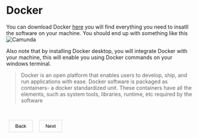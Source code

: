 # Docker

<style>
    h1 a {
        display: none;
    }
    button {
        background-color: transparent;
        padding: 0.5rem 1rem;
        cursor: pointer;
        border: none;
        box-shadow: rgba(0, 0, 0, 0.02) 0px 1px 3px 0px, rgba(27, 31, 35, 0.15) 0px 0px 0px 1px;
    }
     button a {
        text-decoration: none;
        color: black;
    }
</style>
You can download Docker [here](https://docs.docker.com/desktop/install/windows-install/ "The #1 containerization software for developers and teams") you will find everything you need to insatll the software on your machine.
You should end up with something like this
![Camunda](
https://i.stack.imgur.com/P0VF2.png)

Also note that by installing Docker desktop, you will integrate Docker with your machine, this will enable you using Docker commands on your windows terminal.

> Docker is an open platform that enables users to develop, ship, and run applications with ease. Docker software is packaged as containers- a docker standardized unit. These containers have all the elements, such as system tools, libraries, runtime, etc required by the software

&nbsp;

&nbsp;
<button><a href="https://emam96.github.io/Camunda_Setup/">Back</a></button>
&nbsp;
&nbsp;
<button><a href="https://emam96.github.io/Camunda_Setup/CamundaImage">Next</a></button>
